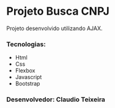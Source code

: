 # Projeto Busca CNPJ

Projeto desenvolvido utilizando AJAX.

### Tecnologias:

* Html
* Css
* Flexbox
* Javascript
* Bootstrap

### Desenvolvedor: Claudio Teixeira
